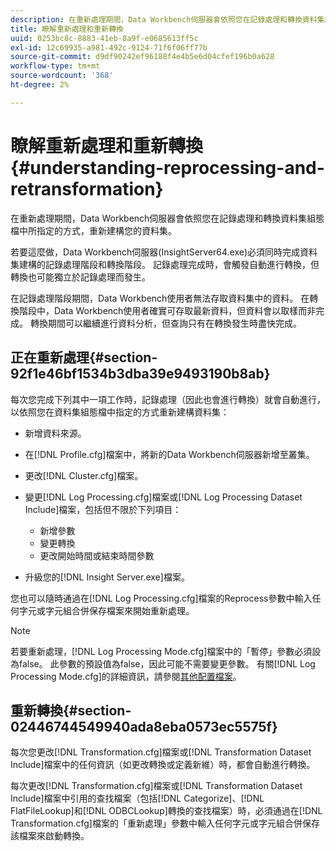 ```yaml
---
description: 在重新處理期間，Data Workbench伺服器會依照您在記錄處理和轉換資料集組態檔中所指定的方式，重新建構您的資料集。
title: 瞭解重新處理和重新轉換
uuid: 0253bc8c-8883-41eb-8a9f-e0685613ff5c
exl-id: 12c69935-a981-492c-9124-71f6f06ff77b
source-git-commit: d9df90242ef96188f4e4b5e6d04cfef196b0a628
workflow-type: tm+mt
source-wordcount: '368'
ht-degree: 2%

---
```


# 瞭解重新處理和重新轉換{#understanding-reprocessing-and-retransformation}

在重新處理期間，Data Workbench伺服器會依照您在記錄處理和轉換資料集組態檔中所指定的方式，重新建構您的資料集。

若要這麼做，Data Workbench伺服器(InsightServer64.exe)必須同時完成資料集建構的記錄處理階段和轉換階段。 記錄處理完成時，會觸發自動進行轉換，但轉換也可能獨立於記錄處理而發生。

在記錄處理階段期間，Data Workbench使用者無法存取資料集中的資料。 在轉換階段中，Data Workbench使用者確實可存取最新資料，但資料會以取樣而非完成。 轉換期間可以繼續進行資料分析，但查詢只有在轉換發生時盡快完成。

## 正在重新處理{#section-92f1e46bf1534b3dba39e9493190b8ab}

每次您完成下列其中一項工作時，記錄處理（因此也會進行轉換）就會自動進行，以依照您在資料集組態檔中指定的方式重新建構資料集：

* 新增資料來源。
* 在[!DNL Profile.cfg]檔案中，將新的Data Workbench伺服器新增至叢集。
* 更改[!DNL Cluster.cfg]檔案。
* 變更[!DNL Log Processing.cfg]檔案或[!DNL Log Processing Dataset Include]檔案，包括但不限於下列項目：

   * 新增參數
   * 變更轉換
   * 更改開始時間或結束時間參數

* 升級您的[!DNL Insight Server.exe]檔案。

您也可以隨時通過在[!DNL Log Processing.cfg]檔案的Reprocess參數中輸入任何字元或字元組合併保存檔案來開始重新處理。

>[!NOTE]
>
>若要重新處理，[!DNL Log Processing Mode.cfg]檔案中的「暫停」參數必須設為false。 此參數的預設值為false，因此可能不需要變更參數。 有關[!DNL Log Processing Mode.cfg]的詳細資訊，請參閱[其他配置檔案](/help/home/c-dataset-const-proc/c-add-config-files/c-add-config-files.md)。

## 重新轉換{#section-02446744549940ada8eba0573ec5575f}

每次您更改[!DNL Transformation.cfg]檔案或[!DNL Transformation Dataset Include]檔案中的任何資訊（如更改轉換或定義新維）時，都會自動進行轉換。

每次更改[!DNL Transformation.cfg]檔案或[!DNL Transformation Dataset Include]檔案中引用的查找檔案（包括[!DNL Categorize]、[!DNL FlatFileLookup]和[!DNL ODBCLookup]轉換的查找檔案）時，必須通過在[!DNL Transformation.cfg]檔案的「重新處理」參數中輸入任何字元或字元組合併保存該檔案來啟動轉換。
